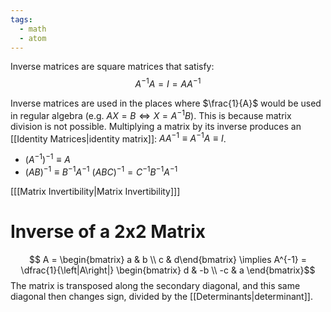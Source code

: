 ```yaml
---
tags:
  - math
  - atom
---
```

Inverse matrices are square matrices that satisfy:
$$ A^{-1}A = I = AA^{-1} $$

Inverse matrices are used in the places where $\frac{1}{A}$ would be used in regular algebra (e.g. $AX = B \iff X = A^{-1}B$). This is because matrix division is not possible. Multiplying a matrix by its inverse produces an [[Identity Matrices|identity matrix]]: $AA^{-1} \equiv A^{-1}A \equiv I$.
 
 - $(A^{-1})^{-1} \equiv A$
 - $(AB)^{-1} \equiv B^{-1}A^{-1}$
   $\left(ABC\right)^{-1} = C^{-1}B^{-1}A^{-1}$

\[[[Matrix Invertibility|Matrix Invertibility]]\]
# Inverse of a 2x2 Matrix
$$ A = \begin{bmatrix} a & b \\ c & d\end{bmatrix} \implies A^{-1} = \dfrac{1}{\left|A\right|} \begin{bmatrix} d & -b \\ -c & a \end{bmatrix}$$
The matrix is transposed along the secondary diagonal, and this same diagonal then changes sign, divided by the [[Determinants|determinant]].